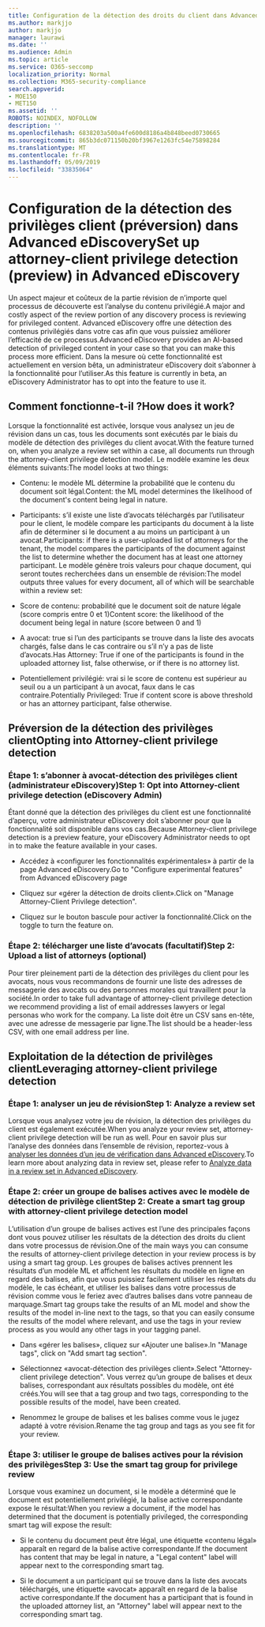 ```yaml
---
title: Configuration de la détection des droits du client dans Advanced eDiscovery
ms.author: markjjo
author: markjjo
manager: laurawi
ms.date: ''
ms.audience: Admin
ms.topic: article
ms.service: O365-seccomp
localization_priority: Normal
ms.collection: M365-security-compliance
search.appverid:
- MOE150
- MET150
ms.assetid: ''
ROBOTS: NOINDEX, NOFOLLOW
description: ''
ms.openlocfilehash: 6838203a500a4fe600d8186a4b848beed0730665
ms.sourcegitcommit: 865b3dc071150b20bf3967e1263fc54e75898284
ms.translationtype: MT
ms.contentlocale: fr-FR
ms.lasthandoff: 05/09/2019
ms.locfileid: "33835064"
---
```

# <a name="set-up-attorney-client-privilege-detection-preview-in-advanced-ediscovery"></a><span data-ttu-id="84322-102">Configuration de la détection des privilèges client (préversion) dans Advanced eDiscovery</span><span class="sxs-lookup"><span data-stu-id="84322-102">Set up attorney-client privilege detection (preview) in Advanced eDiscovery</span></span>

<span data-ttu-id="84322-103">Un aspect majeur et coûteux de la partie révision de n’importe quel processus de découverte est l’analyse du contenu privilégié.</span><span class="sxs-lookup"><span data-stu-id="84322-103">A major and costly aspect of the review portion of any discovery process is reviewing for privileged content.</span></span> <span data-ttu-id="84322-104">Advanced eDiscovery offre une détection des contenus privilégiés dans votre cas afin que vous puissiez améliorer l’efficacité de ce processus.</span><span class="sxs-lookup"><span data-stu-id="84322-104">Advanced eDiscovery provides an AI-based detection of privileged content in your case so that you can make this process more efficient.</span></span> <span data-ttu-id="84322-105">Dans la mesure où cette fonctionnalité est actuellement en version bêta, un administrateur eDiscovery doit s’abonner à la fonctionnalité pour l’utiliser.</span><span class="sxs-lookup"><span data-stu-id="84322-105">As this feature is currently in beta, an eDiscovery Administrator has to opt into the feature to use it.</span></span>

## <a name="how-does-it-work"></a><span data-ttu-id="84322-106">Comment fonctionne-t-il ?</span><span class="sxs-lookup"><span data-stu-id="84322-106">How does it work?</span></span>

<span data-ttu-id="84322-107">Lorsque la fonctionnalité est activée, lorsque vous analysez un jeu de révision dans un cas, tous les documents sont exécutés par le biais du modèle de détection des privilèges du client avocat.</span><span class="sxs-lookup"><span data-stu-id="84322-107">With the feature turned on, when you analyze a review set within a case, all documents run through the attorney-client privilege detection model.</span></span> <span data-ttu-id="84322-108">Le modèle examine les deux éléments suivants:</span><span class="sxs-lookup"><span data-stu-id="84322-108">The model looks at two things:</span></span>

- <span data-ttu-id="84322-109">Contenu: le modèle ML détermine la probabilité que le contenu du document soit légal.</span><span class="sxs-lookup"><span data-stu-id="84322-109">Content: the ML model determines the likelihood of the document's content being legal in nature.</span></span>

- <span data-ttu-id="84322-110">Participants: s’il existe une liste d’avocats téléchargés par l’utilisateur pour le client, le modèle compare les participants du document à la liste afin de déterminer si le document a au moins un participant à un avocat.</span><span class="sxs-lookup"><span data-stu-id="84322-110">Participants: if there is a user-uploaded list of attorneys for the tenant, the model compares the participants of the document against the list to determine whether the document has at least one attorney participant.</span></span>
<span data-ttu-id="84322-111">Le modèle génère trois valeurs pour chaque document, qui seront toutes recherchées dans un ensemble de révision:</span><span class="sxs-lookup"><span data-stu-id="84322-111">The model outputs three values for every document, all of which will be searchable within a review set:</span></span>

- <span data-ttu-id="84322-112">Score de contenu: probabilité que le document soit de nature légale (score compris entre 0 et 1)</span><span class="sxs-lookup"><span data-stu-id="84322-112">Content score: the likelihood of the document being legal in nature (score between 0 and 1)</span></span>

- <span data-ttu-id="84322-113">A avocat: true si l’un des participants se trouve dans la liste des avocats chargés, false dans le cas contraire ou s’il n’y a pas de liste d’avocats.</span><span class="sxs-lookup"><span data-stu-id="84322-113">Has Attorney: True if one of the participants is found in the uploaded attorney list, false otherwise, or if there is no attorney list.</span></span>

-  <span data-ttu-id="84322-114">Potentiellement privilégié: vrai si le score de contenu est supérieur au seuil ou a un participant à un avocat, faux dans le cas contraire.</span><span class="sxs-lookup"><span data-stu-id="84322-114">Potentially Privileged: True if content score is above threshold or has an attorney participant, false otherwise.</span></span>

## <a name="opting-into-attorney-client-privilege-detection"></a><span data-ttu-id="84322-115">Préversion de la détection des privilèges client</span><span class="sxs-lookup"><span data-stu-id="84322-115">Opting into Attorney-client privilege detection</span></span>

### <a name="step-1-opt-into-attorney-client-privilege-detection-ediscovery-admin"></a><span data-ttu-id="84322-116">Étape 1: s’abonner à avocat-détection des privilèges client (administrateur eDiscovery)</span><span class="sxs-lookup"><span data-stu-id="84322-116">Step 1: Opt into Attorney-client privilege detection (eDiscovery Admin)</span></span>

<span data-ttu-id="84322-117">Étant donné que la détection des privilèges du client est une fonctionnalité d’aperçu, votre administrateur eDiscovery doit s’abonner pour que la fonctionnalité soit disponible dans vos cas.</span><span class="sxs-lookup"><span data-stu-id="84322-117">Because Attorney-client privilege detection is a preview feature, your eDiscovery Administrator needs to opt in to make the feature available in your cases.</span></span>

- <span data-ttu-id="84322-118">Accédez à «configurer les fonctionnalités expérimentales» à partir de la page Advanced eDiscovery.</span><span class="sxs-lookup"><span data-stu-id="84322-118">Go to "Configure experimental features" from Advanced eDiscovery page</span></span>

- <span data-ttu-id="84322-119">Cliquez sur «gérer la détection de droits client».</span><span class="sxs-lookup"><span data-stu-id="84322-119">Click on "Manage Attorney-Client Privilege detection".</span></span>

- <span data-ttu-id="84322-120">Cliquez sur le bouton bascule pour activer la fonctionnalité.</span><span class="sxs-lookup"><span data-stu-id="84322-120">Click on the toggle to turn the feature on.</span></span>

### <a name="step-2-upload-a-list-of-attorneys-optional"></a><span data-ttu-id="84322-121">Étape 2: télécharger une liste d’avocats (facultatif)</span><span class="sxs-lookup"><span data-stu-id="84322-121">Step 2: Upload a list of attorneys (optional)</span></span>

<span data-ttu-id="84322-122">Pour tirer pleinement parti de la détection des privilèges du client pour les avocats, nous vous recommandons de fournir une liste des adresses de messagerie des avocats ou des personnes morales qui travaillent pour la société.</span><span class="sxs-lookup"><span data-stu-id="84322-122">In order to take full advantage of attorney-client privilege detection we recommend providing a list of email addresses lawyers or legal personas who work for the company.</span></span> <span data-ttu-id="84322-123">La liste doit être un CSV sans en-tête, avec une adresse de messagerie par ligne.</span><span class="sxs-lookup"><span data-stu-id="84322-123">The list should be a header-less CSV, with one email address per line.</span></span>

## <a name="leveraging-attorney-client-privilege-detection"></a><span data-ttu-id="84322-124">Exploitation de la détection de privilèges client</span><span class="sxs-lookup"><span data-stu-id="84322-124">Leveraging attorney-client privilege detection</span></span> 

### <a name="step-1-analyze-a-review-set"></a><span data-ttu-id="84322-125">Étape 1: analyser un jeu de révision</span><span class="sxs-lookup"><span data-stu-id="84322-125">Step 1: Analyze a review set</span></span>

<span data-ttu-id="84322-126">Lorsque vous analysez votre jeu de révision, la détection des privilèges du client est également exécutée.</span><span class="sxs-lookup"><span data-stu-id="84322-126">When you analyze your review set, attorney-client privilege detection will be run as well.</span></span> <span data-ttu-id="84322-127">Pour en savoir plus sur l’analyse des données dans l’ensemble de révision, reportez-vous à [analyser les données d’un jeu de vérification dans Advanced eDiscovery](analyzing-data-in-review-set.md).</span><span class="sxs-lookup"><span data-stu-id="84322-127">To learn more about analyzing data in review set, please refer to [Analyze data in a review set in Advanced eDiscovery](analyzing-data-in-review-set.md).</span></span>

### <a name="step-2-create-a-smart-tag-group-with-attorney-client-privilege-detection-model"></a><span data-ttu-id="84322-128">Étape 2: créer un groupe de balises actives avec le modèle de détection de privilège client</span><span class="sxs-lookup"><span data-stu-id="84322-128">Step 2: Create a smart tag group with attorney-client privilege detection model</span></span>

<span data-ttu-id="84322-129">L’utilisation d’un groupe de balises actives est l’une des principales façons dont vous pouvez utiliser les résultats de la détection des droits du client dans votre processus de révision.</span><span class="sxs-lookup"><span data-stu-id="84322-129">One of the main ways you can consume the results of attorney-client privilege detection in your review process is by using a smart tag group.</span></span> <span data-ttu-id="84322-130">Les groupes de balises actives prennent les résultats d’un modèle ML et affichent les résultats du modèle en ligne en regard des balises, afin que vous puissiez facilement utiliser les résultats du modèle, le cas échéant, et utiliser les balises dans votre processus de révision comme vous le feriez avec d’autres balises dans votre panneau de marquage.</span><span class="sxs-lookup"><span data-stu-id="84322-130">Smart tag groups take the results of an ML model and show the results of the model in-line next to the tags, so that you can easily consume the results of the model where relevant, and use the tags in your review process as you would any other tags in your tagging panel.</span></span>

- <span data-ttu-id="84322-131">Dans «gérer les balises», cliquez sur «Ajouter une balise».</span><span class="sxs-lookup"><span data-stu-id="84322-131">In "Manage tags", click on "Add smart tag section".</span></span>

- <span data-ttu-id="84322-132">Sélectionnez «avocat-détection des privilèges client».</span><span class="sxs-lookup"><span data-stu-id="84322-132">Select "Attorney-client privilege detection".</span></span> <span data-ttu-id="84322-133">Vous verrez qu’un groupe de balises et deux balises, correspondant aux résultats possibles du modèle, ont été créés.</span><span class="sxs-lookup"><span data-stu-id="84322-133">You will see that a tag group and two tags, corresponding to the possible results of the model, have been created.</span></span>

- <span data-ttu-id="84322-134">Renommez le groupe de balises et les balises comme vous le jugez adapté à votre révision.</span><span class="sxs-lookup"><span data-stu-id="84322-134">Rename the tag group and tags as you see fit for your review.</span></span>

### <a name="step-3-use-the-smart-tag-group-for-privilege-review"></a><span data-ttu-id="84322-135">Étape 3: utiliser le groupe de balises actives pour la révision des privilèges</span><span class="sxs-lookup"><span data-stu-id="84322-135">Step 3: Use the smart tag group for privilege review</span></span>

<span data-ttu-id="84322-136">Lorsque vous examinez un document, si le modèle a déterminé que le document est potentiellement privilégié, la balise active correspondante expose le résultat:</span><span class="sxs-lookup"><span data-stu-id="84322-136">When you review a document, if the model has determined that the document is potentially privileged, the corresponding smart tag will expose the result:</span></span>

- <span data-ttu-id="84322-137">Si le contenu du document peut être légal, une étiquette «contenu légal» apparaît en regard de la balise active correspondante.</span><span class="sxs-lookup"><span data-stu-id="84322-137">If the document has content that may be legal in nature, a "Legal content" label will appear next to the corresponding smart tag.</span></span>

- <span data-ttu-id="84322-138">Si le document a un participant qui se trouve dans la liste des avocats téléchargés, une étiquette «avocat» apparaît en regard de la balise active correspondante.</span><span class="sxs-lookup"><span data-stu-id="84322-138">If the document has a participant that is found in the uploaded attorney list, an "Attorney" label will appear next to the corresponding smart tag.</span></span>